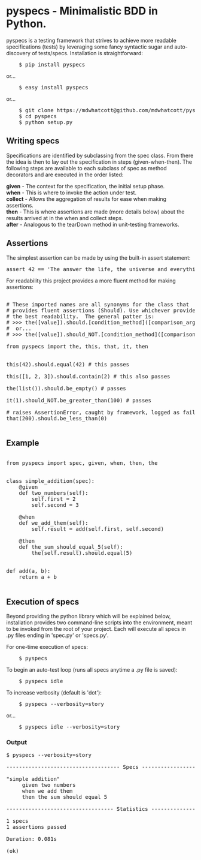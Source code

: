 
pyspecs - Minimalistic BDD in Python.
=====================================

pyspecs is a testing framework that strives to achieve more readable
specifications (tests) by leveraging some fancy syntactic sugar and
auto-discovery of tests/specs.  Installation is straightforward:

<pre>
    $ pip install pyspecs
</pre>

or...

<pre>
    $ easy_install pyspecs
</pre>

or...

<pre>
    $ git clone https://mdwhatcott@github.com/mdwhatcott/pyspecs.git
    $ cd pyspecs
    $ python setup.py
</pre>

## Writing specs

Specifications are identified by subclassing from the spec class.  From there
the idea is then to lay out the specification in steps (given-when-then). The
following steps are available to each subclass of spec as method decorators and
are executed in the order listed:

__given__ - The context for the specification, the initial setup phase.<br>
__when__ - This is where to invoke the action under test.<br>
__collect__ - Allows the aggregation of results for ease when making assertions.<br>
__then__ - This is where assertions are made (more details below) about the results arrived at in the when and collect steps.<br>
__after__ - Analogous to the tearDown method in unit-testing frameworks.<br>

## Assertions

The simplest assertion can be made by using the built-in assert statement:

<pre>
assert 42 == 'The answer the life, the universe and everything'
</pre>

For readability this project provides a more fluent method for making
assertions:

<pre>

# These imported names are all synonyms for the class that
# provides fluent assertions (Should). Use whichever provides
# the best readability.  The general patter is:
# >>> the([value]).should.[condition_method]([comparison_args])
#  or...
# >>> the([value]).should_NOT.[condition_method]([comparison_args]) # negated!

from pyspecs import the, this, that, it, then


this(42).should.equal(42) # this passes

this([1, 2, 3]).should.contain(2) # this also passes

the(list()).should.be_empty() # passes

it(1).should_NOT.be_greater_than(100) # passes

# raises AssertionError, caught by framework, logged as failure
that(200).should.be_less_than(0)

</pre>

## Example

<pre>

from pyspecs import spec, given, when, then, the


class simple_addition(spec):
    @given
    def two_numbers(self):
        self.first = 2
        self.second = 3

    @when
    def we_add_them(self):
        self.result = add(self.first, self.second)

    @then
    def the_sum_should_equal_5(self):
        the(self.result).should.equal(5)


def add(a, b):
    return a + b

</pre>


## Execution of specs

Beyond providing the python library which will be explained below, installation
provides two command-line scripts into the environment, meant to be invoked
from the root of your project.  Each will execute all specs in .py files
ending in 'spec.py' or 'specs.py'.

For one-time execution of specs:

<pre>
    $ pyspecs
</pre>

To begin an auto-test loop (runs all specs anytime a .py file is saved):

<pre>
    $ pyspecs_idle
</pre>

To increase verbosity (default is 'dot'):

<pre>
    $ pyspecs --verbosity=story
</pre>

or...

<pre>
    $ pyspecs_idle --verbosity=story
</pre>

### Output

<pre>
$ pyspecs --verbosity=story

------------------------------------ Specs ------------------------------------

"simple addition"
     given two numbers
     when we add them
     then the sum should equal 5

---------------------------------- Statistics ----------------------------------

1 specs
1 assertions passed

Duration: 0.081s

(ok)

</pre>
